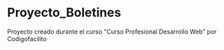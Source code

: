 # Proyecto_Boletines
Proyecto creado durante el curso "Curso Profesional Desarrollo Web" por Codigofacilito
